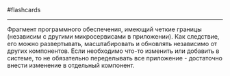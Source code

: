 #flashcards 
***
Фрагмент программного обеспечения, имеющий четкие границы (независим с другими микросервисами в приложении). Как следствие, его можно развертывать, масштабировать и обновлять независимо от других компонентов. 
Если необходимо что-то изменить или добавить в системе, то не обязательно переделывать все приложение - достаточно внести изменение в отдельный компонент.